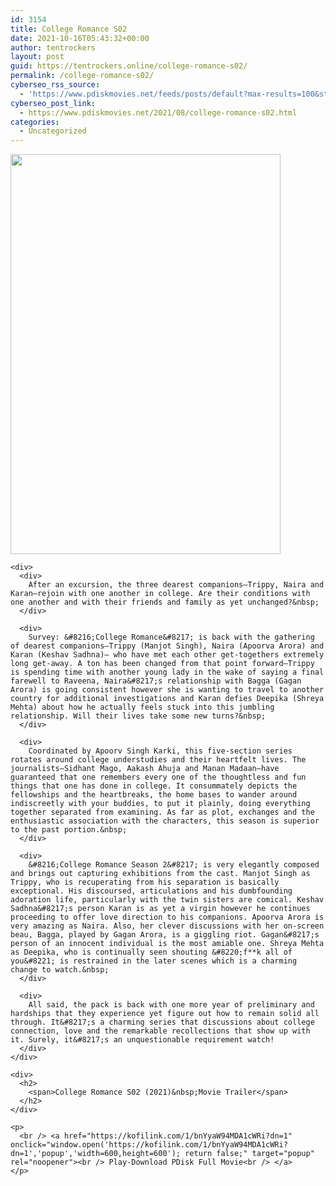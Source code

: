```yaml
---
id: 3154
title: College Romance S02
date: 2021-10-16T05:43:32+00:00
author: tentrockers
layout: post
guid: https://tentrockers.online/college-romance-s02/
permalink: /college-romance-s02/
cyberseo_rss_source:
  - 'https://www.pdiskmovies.net/feeds/posts/default?max-results=100&start-index=901'
cyberseo_post_link:
  - https://www.pdiskmovies.net/2021/08/college-romance-s02.html
categories:
  - Uncategorized
---
```

<div>
  <b></p> 
  
  <div class="separator">
    <a href="https://1.bp.blogspot.com/-g6iGRnYtMG4/YRq-90WlQ4I/AAAAAAAAAPc/80VbFuxnNCIzO1U1P6o_NF0U6NFhyIUMACLcBGAsYHQ/s2000/College%2BRomance%2BS02%2B%25282021%2529%2BFull%2Bonline%2BPdisk%2Bmovie.jpg" imageanchor="1"><img loading="lazy" border="0" data-original-height="2000" data-original-width="1350" height="640" src="https://1.bp.blogspot.com/-g6iGRnYtMG4/YRq-90WlQ4I/AAAAAAAAAPc/80VbFuxnNCIzO1U1P6o_NF0U6NFhyIUMACLcBGAsYHQ/w432-h640/College%2BRomance%2BS02%2B%25282021%2529%2BFull%2Bonline%2BPdisk%2Bmovie.jpg" width="432" /></a>
  </div>
  
  <p>
    </b></div> 
    
    <div>
      <div>
        After an excursion, the three dearest companions—Trippy, Naira and Karan—rejoin with one another in college. Are their conditions with one another and with their friends and family as yet unchanged?&nbsp;
      </div>
      
      <div>
        Survey: &#8216;College Romance&#8217; is back with the gathering of dearest companions—Trippy (Manjot Singh), Naira (Apoorva Arora) and Karan (Keshav Sadhna)— who have met each other get-togethers extremely long get-away. A ton has been changed from that point forward—Trippy is spending time with another young lady in the wake of saying a final farewell to Raveena, Naira&#8217;s relationship with Bagga (Gagan Arora) is going consistent however she is wanting to travel to another country for additional investigations and Karan defies Deepika (Shreya Mehta) about how he actually feels stuck into this jumbling relationship. Will their lives take some new turns?&nbsp;
      </div>
      
      <div>
        Coordinated by Apoorv Singh Karki, this five-section series rotates around college understudies and their heartfelt lives. The journalists—Sidhant Mago, Aakash Ahuja and Manan Madaan—have guaranteed that one remembers every one of the thoughtless and fun things that one has done in college. It consummately depicts the fellowships and the heartbreaks, the home bases to wander around indiscreetly with your buddies, to put it plainly, doing everything together separated from examining. As far as plot, exchanges and the enthusiastic association with the characters, this season is superior to the past portion.&nbsp;
      </div>
      
      <div>
        &#8216;College Romance Season 2&#8217; is very elegantly composed and brings out capturing exhibitions from the cast. Manjot Singh as Trippy, who is recuperating from his separation is basically exceptional. His discoursed, articulations and his dumbfounding adoration life, particularly with the twin sisters are comical. Keshav Sadhna&#8217;s person Karan is as yet a virgin however he continues proceeding to offer love direction to his companions. Apoorva Arora is very amazing as Naira. Also, her clever discussions with her on-screen beau, Bagga, played by Gagan Arora, is a giggling riot. Gagan&#8217;s person of an innocent individual is the most amiable one. Shreya Mehta as Deepika, who is continually seen shouting &#8220;f**k all of you&#8221; is restrained in the later scenes which is a charming change to watch.&nbsp;
      </div>
      
      <div>
        All said, the pack is back with one more year of preliminary and hardships that they experience yet figure out how to remain solid all through. It&#8217;s a charming series that discussions about college connection, love and the remarkable recollections that show up with it. Surely, it&#8217;s an unquestionable requirement watch!
      </div>
    </div>
    
    <div>
      <h2>
        <span>College Romance S02 (2021)&nbsp;Movie Trailer</span>
      </h2>
    </div>
    
    <p>
      <br /> <a href="https://kofilink.com/1/bnYyaW94MDA1cWRi?dn=1" onclick="window.open('https://kofilink.com/1/bnYyaW94MDA1cWRi?dn=1','popup','width=600,height=600'); return false;" target="popup" rel="noopener"><br /> Play-Download PDisk Full Movie<br /> </a>
    </p>